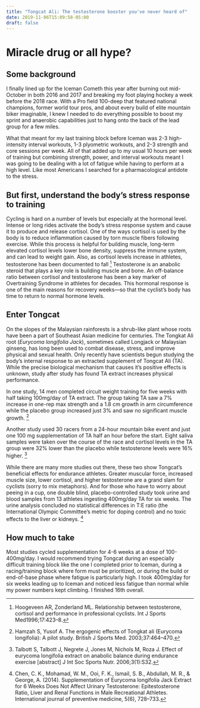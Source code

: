 ```yaml
---
title: "Tongcat Ali: The testosterone booster you've never heard of"
date: 2019-11-06T15:09:58-05:00
draft: false
---
```


# Miracle drug or all hype?

## Some background

I finally lined up for the Iceman Cometh this year after burning out mid-October in both 2016 and 2017 and breaking my foot playing hockey a week before the 2018 race. With a Pro field 100-deep that featured national champions, former world tour pros, and about every build of elite mountain biker imaginable, I knew I needed to do everything possible to boost my sprint and anaerobic capabilities just to hang onto the back of the lead group for a few miles. 

What that meant for my last training block before Iceman was 2-3 high-intensity interval workouts, 1-3 plyometric workouts, and 2-3 strength and core sessions per week. All of that added up to my usual 10 hours per week of training but combining strength, power, and interval workouts meant I was going to be dealing with a lot of fatigue while having to perform at a high level. Like most Americans I searched for a pharmacological antidote to the stress.

## But first, understand the body’s stress response to training

Cycling is hard on a number of levels but especially at the hormonal level. Intense or long rides activate the body’s stress response system and cause it to produce and release cortisol. One of the ways cortisol is used by the body is to reduce inflammation caused by torn muscle fibers following exercise. While this process is helpful for building muscle, long-term elevated cortisol levels lower bone density, suppress the immune system, and can lead to weight gain. Also, as cortisol levels increase in athletes, testosterone has been documented to fall [^1] Testosterone is an anabolic steroid that plays a key role is building muscle and bone. An off-balance ratio between cortisol and testosterone has been a key marker of Overtraining Syndrome in athletes for decades. This hormonal response is one of the main reasons for recovery weeks—so that the cyclist’s body has time to return to normal hormone levels.

## Enter Tongcat

On the slopes of the Malaysian rainforests is a shrub-like plant whose roots have been a part of Southeast Asian medicine for centuries. The Tongkat Ali root (*Eurycoma longifolia Jack*), sometimes called Longjack or Malaysian ginseng, has long been used to combat disease, stress, and improve physical and sexual health. Only recently have scientists begun studying the body’s internal response to an extracted supplement of Tongcat Ali (TA). While the precise biological mechanism that causes it’s positive effects is unknown, study after study has found TA extract increases physical performance.

In one study, 14 men completed circuit weight training for five weeks with half taking 100mg/day of TA extract. The group taking TA saw a 7% increase in one-rep max strength and a 1.8 cm growth in arm circumference while the placebo group increased just 3% and saw no significant muscle growth. [^2]

Another study used 30 racers from a 24-hour mountain bike event and just one 100 mg supplementation of TA half an hour before the start. Eight saliva samples were taken over the course of the race and cortisol levels in the TA group were 32% lower than the placebo while testosterone levels were 16% higher. [^3]

While there are many more studies out there, these two show Tongcat’s beneficial effects for endurance athletes. Greater muscular force, increased muscle size, lower cortisol, and higher testosterone are a grand slam for cyclists (sorry to mix metaphors). And for those who have to worry about peeing in a cup, one double blind, placebo-controlled study took urine and blood samples from 13 athletes ingesting 400mg/day TA for six weeks. The urine analysis concluded no statistical differences in T:E ratio (the International Olympic Committee’s metric for doping control) and no toxic effects to the liver or kidneys. [^4]

## How much to take

Most studies cycled supplementation for 4-6 weeks at a dose of 100-400mg/day. I would recommend trying Tongcat during an especially difficult training block like the one I completed prior to Iceman, during a racing/training block where form must be prioritized, or during the build or end-of-base phase where fatigue is particularly high. I took 400mg/day for six weeks leading up to Iceman and noticed less fatigue than normal while my power numbers kept climbing. I finished 16th overall.

[^1]: Hoogeveen AR, Zonderland ML. Relationship between testosterone, cortisol and performance in professional cyclists. Int J Sports Med1996;17:423–8.

[^2]: Hamzah S, Yusof A. The ergogenic effects of Tongkat ali (Eurycoma longifolia): A pilot study. British J Sports Med. 2003;37:464–470.

[^3]: Talbott S, Talbott J, Negrete J, Jones M, Nichols M, Roza J. Effect of eurycoma longifolia extract on anabolic balance during endurance exercise [abstract] J Int Soc Sports Nutr. 2006;3(1):S32.

[^4]: Chen, C. K., Mohamad, W. M., Ooi, F. K., Ismail, S. B., Abdullah, M. R., & George, A. (2014). Supplementation of Eurycoma longifolia Jack Extract for 6 Weeks Does Not Affect Urinary Testosterone: Epitestosterone Ratio, Liver and Renal Functions in Male Recreational Athletes. International journal of preventive medicine, 5(6), 728–733.
